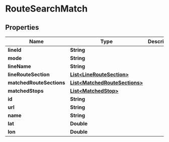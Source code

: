 
# RouteSearchMatch

## Properties
Name | Type | Description | Notes
------------ | ------------- | ------------- | -------------
**lineId** | **String** |  |  [optional]
**mode** | **String** |  |  [optional]
**lineName** | **String** |  |  [optional]
**lineRouteSection** | [**List&lt;LineRouteSection&gt;**](LineRouteSection.md) |  |  [optional]
**matchedRouteSections** | [**List&lt;MatchedRouteSections&gt;**](MatchedRouteSections.md) |  |  [optional]
**matchedStops** | [**List&lt;MatchedStop&gt;**](MatchedStop.md) |  |  [optional]
**id** | **String** |  |  [optional]
**url** | **String** |  |  [optional]
**name** | **String** |  |  [optional]
**lat** | **Double** |  |  [optional]
**lon** | **Double** |  |  [optional]



